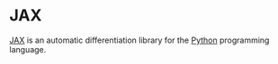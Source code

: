 # JAX

[JAX][] is an automatic differentiation library for the [Python][] programming language.

[jax]: http://jax.readthedocs.io/
[python]: https://www.python.org/

